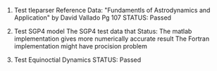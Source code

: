 1. Test tleparser
Reference Data:
"Fundamentls of Astrodynamics and Application" by David Vallado
Pg 107
STATUS: Passed

2. Test SGP4 model
The SGP4 test data that 
Status: The matlab implementation gives more numerically accurate result
        The Fortran implementation might have procision problem

3. Test Equinoctial Dynamics
STATUS: Passed
